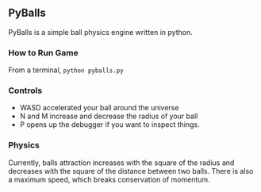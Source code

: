 ## PyBalls

PyBalls is a simple ball physics engine written in python.

### How to Run Game

From a terminal, `python pyballs.py`

### Controls

* WASD accelerated your ball around the universe
* N and M increase and decrease the radius of your ball
* P opens up the debugger if you want to inspect things. 


### Physics

Currently, balls attraction increases with the square of the radius and
decreases with the square of the distance between two balls. There is also a
maximum speed, which breaks conservation of momentum.
